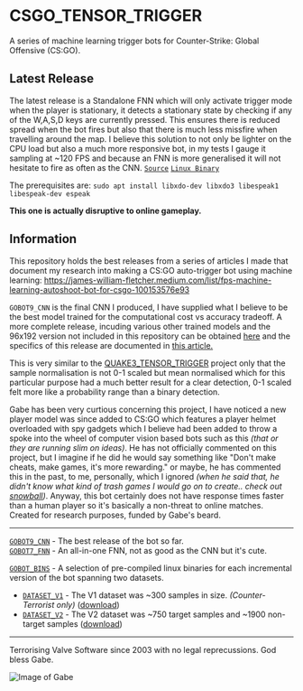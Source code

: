 # CSGO_TENSOR_TRIGGER
A series of machine learning trigger bots for Counter-Strike: Global Offensive (CS:GO).

## Latest Release

The latest release is a Standalone FNN which will only activate trigger mode when the player is stationary, it detects a stationary state by checking if any of the W,A,S,D keys are currently pressed. This ensures there is reduced spread when the bot fires but also that there is much less missfire when travelling around the map. I believe this solution to not only be lighter on the CPU load but also a much more responsive bot, in my tests I gauge it sampling at ~120 FPS and because an FNN is more generalised it will not hesitate to fire as often as the CNN. [`Source`](https://github.com/mrbid/CSGO_TENSOR_TRIGGER/blob/main/csgo_gold_fnn.c) [`Linux Binary`](https://github.com/mrbid/CSGO_TENSOR_TRIGGER/raw/main/fgold)

The prerequisites are: `sudo apt install libxdo-dev libxdo3 libespeak1 libespeak-dev espeak`

**This one is actually disruptive to online gameplay.**

## Information

This repository holds the best releases from a series of articles I made that document my research into making a CS:GO auto-trigger bot using machine learning: https://james-william-fletcher.medium.com/list/fps-machine-learning-autoshoot-bot-for-csgo-100153576e93

`GOBOT9_CNN` is the final CNN I produced, I have supplied what I believe to be the best model trained for the computational cost vs accuracy tradeoff. A more complete release, incuding various other trained models and the 96x192 version not included in this repository can be obtained [here](https://mega.nz/file/GvxXHCCB#yph08_eQ2jrb_ptXiKKJwXdcggfXPTILKMljBe31FI4) and the specifics of this release are documented in [this article.](https://james-william-fletcher.medium.com/creating-a-machine-learning-auto-shoot-bot-for-cs-go-part-6-af9589941ef3)

This is very similar to the [QUAKE3_TENSOR_TRIGGER](https://github.com/mrbid/QUAKE3_TENSOR_TRIGGER) project only that the sample normalisation is not 0-1 scaled but mean normalised which for this particular purpose had a much better result for a clear detection, 0-1 scaled felt more like a probability range than a binary detection.

Gabe has been very curtious concerning this project, I have noticed a new player model was since added to CS:GO which features a player helmet overloaded with spy gadgets which I believe had been added to throw a spoke into the wheel of computer vision based bots such as this _(that or they are running slim on ideas)_. He has not officially commented on this project, but I imagine if he did he would say something like "Don't make cheats, make games, it's more rewarding." or maybe, he has commented this in the past, to me, personally, which I ignored _(when he said that, he didn't know what kind of trash games I would go on to create.. check out [snowball](https://snapcraft.io/snowball))_. Anyway, this bot certainly does not have response times faster than a human player so it's basically a non-threat to online matches. Created for research purposes, funded by Gabe's beard.

---

[`GOBOT9_CNN`](https://github.com/mrbid/CSGO_TENSOR_TRIGGER/tree/main/GOBOT9_CNN) - The best release of the bot so far.<br>
[`GOBOT7_FNN`](https://github.com/mrbid/CSGO_TENSOR_TRIGGER/blob/main/gobot7_fnn.c) - An all-in-one FNN, not as good as the CNN but it's cute.<br>

[`GOBOT_BINS`](https://github.com/mrbid/CSGO_TENSOR_TRIGGER/tree/main/GOBOT_BINS) - A selection of pre-compiled linux binaries for each incremental version of the bot spanning two datasets.<br>
- [`DATASET_V1`](https://github.com/mrbid/CSGO_TENSOR_TRIGGER/tree/main/GOBOT_BINS/DATASET_V1) - The V1 dataset was ~300 samples in size. _(Counter-Terrorist only)_ ([download](https://github.com/TFCNN/Projects/blob/main/counter_terrorist_dataset_and_weights.zip))<br>
- [`DATASET_V2`](https://github.com/mrbid/CSGO_TENSOR_TRIGGER/tree/main/GOBOT_BINS/DATASET_V2) - The V2 dataset was ~750 target samples and ~1900 non-target samples ([download](https://github.com/mrbid/DATASETS/raw/main/CSGO.zip))

---

Terrorising Valve Software since 2003 with no legal reprecussions. God bless Gabe.

![Image of Gabe](https://static.wikia.nocookie.net/mlg-parody/images/3/39/Gabe_newell_meme-580x334.jpg/revision/latest/scale-to-width-down/580?cb=20190811113643)
